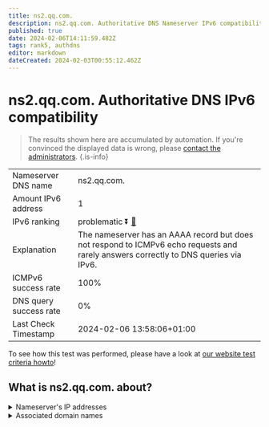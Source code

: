 ```yaml
---
title: ns2.qq.com.
description: ns2.qq.com. Authoritative DNS Nameserver IPv6 compatibility
published: true
date: 2024-02-06T14:11:59.482Z
tags: rank5, authdns
editor: markdown
dateCreated: 2024-02-03T00:55:12.462Z
---
```


# ns2.qq.com. Authoritative DNS IPv6 compatibility

> The results shown here are accumulated by automation. If you're convinced the displayed data is wrong, please [contact the administrators](/howto/chat). 
{.is-info}




|   |   |
| - | - |
| Nameserver DNS name | ns2.qq.com.
| Amount IPv6 address | 1
| IPv6 ranking | problematic :arrow_double_down: [🔗](/howto/ranking) |
| Explanation | The nameserver has an AAAA record but does not respond to ICMPv6 echo requests and rarely answers correctly to DNS queries via IPv6. |
| ICMPv6 success rate | 100%|
| DNS query success rate | 0% |
| Last Check Timestamp | 2024-02-06 13:58:06+01:00 |

To see how this test was performed, please have a look at [our website test criteria howto](/howto/testcriteria/authdns)!


## What is ns2.qq.com. about?




<details>
<summary>Nameserver's IP addresses</summary>

240e:9f:c600::8

</details>



<details>
<summary>Associated domain names</summary>

www.tencent.com

</details>
